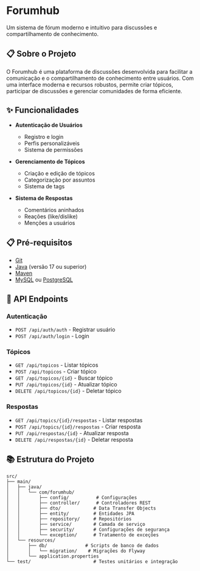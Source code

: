 # Forumhub

Um sistema de fórum moderno e intuitivo para discussões e compartilhamento de conhecimento.

## 📋 Sobre o Projeto

O Forumhub é uma plataforma de discussões desenvolvida para facilitar a comunicação e o compartilhamento de conhecimento entre usuários. Com uma interface moderna e recursos robustos, permite criar tópicos, participar de discussões e gerenciar comunidades de forma eficiente.

## ✨ Funcionalidades

- **Autenticação de Usuários**
    - Registro e login
    - Perfis personalizáveis
    - Sistema de permissões

- **Gerenciamento de Tópicos**
    - Criação e edição de tópicos
    - Categorização por assuntos
    - Sistema de tags

- **Sistema de Respostas**
    - Comentários aninhados
    - Reações (like/dislike)
    - Menções a usuários

## 📋 Pré-requisitos

- [Git](https://git-scm.com)
- [Java](https://www.oracle.com/java/technologies/downloads/) (versão 17 ou superior)
- [Maven](https://maven.apache.org/download.cgi)
- [MySQL](https://www.mysql.com/downloads/) ou [PostgreSQL](https://www.postgresql.org/download/)

## 📡 API Endpoints

### Autenticação
- `POST /api/auth/auth` - Registrar usuário
- `POST /api/auth/login` - Login

### Tópicos
- `GET /api/topicos` - Listar tópicos
- `POST /api/topicos` - Criar tópico
- `GET /api/topicos/{id}` - Buscar tópico
- `PUT /api/topicos/{id}` - Atualizar tópico
- `DELETE /api/topicos/{id}` - Deletar tópico

### Respostas
- `GET /api/topics/{id}/respostas` - Listar respostas
- `POST /api/topics/{id}/respostas` - Criar resposta
- `PUT /api/respostas/{id}` - Atualizar resposta
- `DELETE /api/respostas/{id}` - Deletar resposta

## 📚 Estrutura do Projeto

```
src/
├── main/
│   ├── java/
│   │   └── com/forumhub/
│   │       ├── config/          # Configurações
│   │       ├── controller/      # Controladores REST
│   │       ├── dto/            # Data Transfer Objects
│   │       ├── entity/         # Entidades JPA
│   │       ├── repository/     # Repositórios
│   │       ├── service/        # Camada de serviço
│   │       ├── security/       # Configurações de segurança
│   │       └── exception/      # Tratamento de exceções
│   └── resources/
│       ├── db/              # Scripts de banco de dados
│       │   └── migration/    # Migrações do Flyway
│       └── application.properties
└── test/                       # Testes unitários e integração
```